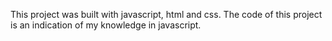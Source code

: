 This project was built with javascript, html and css.
The code of this project is an indication of my knowledge in javascript.
